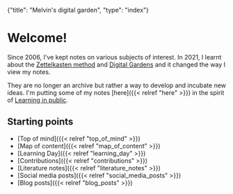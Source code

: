 {"title": "Melvin's digital garden", "type": "index"}

# Welcome!

Since 2006, I've kept notes on various subjects of interest. In 2021, I
learnt about the [Zettelkasten method](https://en.wikipedia.org/wiki/Zettelkasten) and [Digital
Gardens](https://maggieappleton.com/garden-history) and it changed the way I view my notes.

They are no longer an archive but rather a way to develop and incubate new ideas.
I'm putting some of my notes [here]({{< relref "here" >}}) in the spirit of
[Learning in public](https://www.swyx.io/learn-in-public/).

## Starting points
* [Top of mind]({{< relref "top_of_mind" >}})
* [Map of content]({{< relref "map_of_content" >}})
* [Learning Day]({{< relref "learning_day" >}})
* [Contributions]({{< relref "contributions" >}})
* [Literature notes]({{< relref "literature_notes" >}})
* [Social media posts]({{< relref "social_media_posts" >}})
* [Blog posts]({{< relref "blog_posts" >}})


